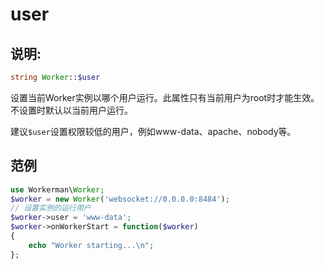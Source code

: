 # user

## 说明:
```php
string Worker::$user
```

设置当前Worker实例以哪个用户运行。此属性只有当前用户为root时才能生效。不设置时默认以当前用户运行。

建议```$user```设置权限较低的用户，例如www-data、apache、nobody等。


## 范例

```php
use Workerman\Worker;
$worker = new Worker('websocket://0.0.0.0:8484');
// 设置实例的运行用户
$worker->user = 'www-data';
$worker->onWorkerStart = function($worker)
{
    echo "Worker starting...\n";
};
```
